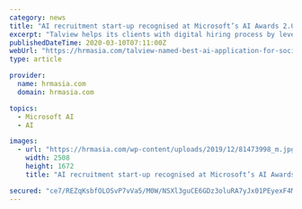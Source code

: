 ```yaml
---
category: news
title: "AI recruitment start-up recognised at Microsoft’s AI Awards 2.0"
excerpt: "Talview helps its clients with digital hiring process by leveraging the capabilities of Microsoft Azure to automate talent screening, video interviews, and securely proctor cognitive assessments for hiring decisions ... need to be a goal for employers in Singapore in 2018. The services sector is attracting top talent as China's economy shifts ..."
publishedDateTime: 2020-03-10T07:11:00Z
webUrl: "https://hrmasia.com/talview-named-best-ai-application-for-societal-impact-at-microsofts-ai-awards-2-0/"
type: article

provider:
  name: hrmasia.com
  domain: hrmasia.com

topics:
  - Microsoft AI
  - AI

images:
  - url: "https://hrmasia.com/wp-content/uploads/2019/12/81473998_m.jpg"
    width: 2508
    height: 1672
    title: "AI recruitment start-up recognised at Microsoft’s AI Awards 2.0"

secured: "ce7/REZqKsbfOLOSvP7vVa5/M0W/NSXl3guCE6GDz3oluRA7yJx01PEyexF4Mf0/LixESjcJwSe+nYjKm6yDyB3hlOaEmqz851MTsJTY6LBNt5JxTkza+QGy7XFba8ifkxJohng87YritOqBgnzcYViBLyYBHeCwB94HuPAhZ3a+cE9rF1MFoiuAgePxZcp2Fxwwu57yO4w/ySu6stmCBjfqrRR0jmeQoylZow0muXu0F0kgY16kVXUH4xOvDDpUq7RP9nqdLqzw/4xN+/+EWFt/zT6WqT9O0DilLbVIU/6FDcXCbJZ0iYoCOhuEOYKBckf+vE1tzsgo/PO5e7y7VwCrIbmq13nHuckbzo6gzS9WYNGmg9Ny0E4H01PeMYt3aSVApLSVgasuSVaEH/Ld4eO75cEsJG4bFtaQVsl5EyW6lE+3X4I28pMQsR4iPe7ghdhd0x4J4sAeBz5RO8l/zYxi0BVTUwbYq0dOvoSJdpQ=;NuG+LT+z50Cf4W3EdQxA5A=="
---
```


